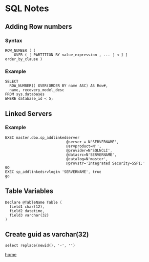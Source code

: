 # SQL Notes

## Adding Row numbers

### Syntax

```
ROW_NUMBER ( )   
    OVER ( [ PARTITION BY value_expression , ... [ n ] ] order_by_clause )
```

### Example
```
SELECT 
  ROW_NUMBER() OVER(ORDER BY name ASC) AS Row#,
  name, recovery_model_desc
FROM sys.databases 
WHERE database_id < 5;
```

## Linked Servers

### Example
```
EXEC master.dbo.sp_addlinkedserver 
                            @server = N'SERVERNAME', 
                            @srvproduct=N'', 
                            @provider=N'SQLNCLI', 
                            @datasrc=N'SERVERNAME', 
                            @catalog=N'master',
                            @provstr='Integrated Security=SSPI;'
GO
EXEC sp_addlinkedsrvlogin 'SERVERNAME', true  
go
```

## Table Variables
```
Declare @TableName Table (
  field1 char(12),
  field2 datetime,
  field3 varchar(32)
)
```

## Create guid as varchar(32)
```
select replace(newid(), '-', '')
```

[home](/jason-notes)<br>